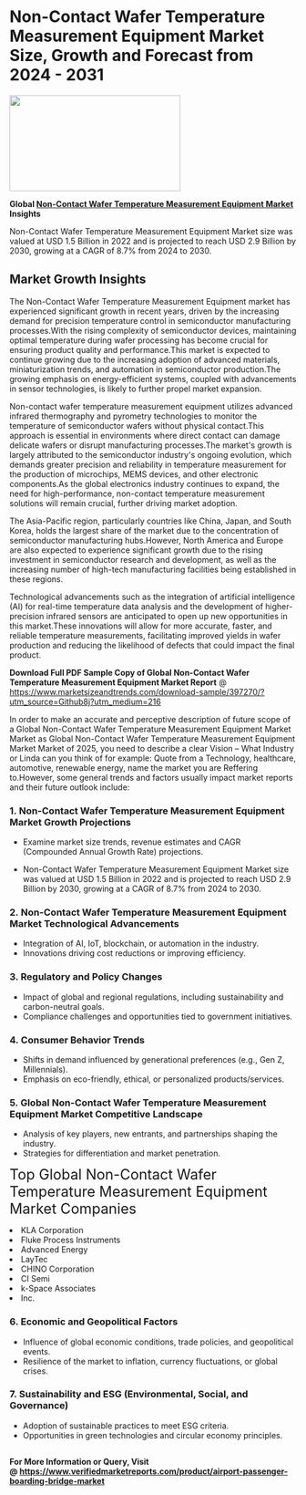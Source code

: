 <H1>Non-Contact Wafer Temperature Measurement Equipment Market Size, Growth and Forecast from 2024 - 2031</H1><img class="aligncenter size-medium wp-image-584254" src="https://thirdeyenews.in/wp-content/uploads/2024/09/Global-Market-Research-300x168.jpeg" alt="" width="300" height="168" /><p><strong>Global&nbsp;<a href="https://www.marketsizeandtrends.com/download-sample/397270/?utm_source=Github8j?utm_medium=216">Non-Contact Wafer Temperature Measurement Equipment Market</a> Insights</strong></p><p>Non-Contact Wafer Temperature Measurement Equipment Market size was valued at USD 1.5 Billion in 2022 and is projected to reach USD 2.9 Billion by 2030, growing at a CAGR of 8.7% from 2024 to 2030.</p><p><h2>Market Growth Insights</h2> <p>The Non-Contact Wafer Temperature Measurement Equipment market has experienced significant growth in recent years, driven by the increasing demand for precision temperature control in semiconductor manufacturing processes.With the rising complexity of semiconductor devices, maintaining optimal temperature during wafer processing has become crucial for ensuring product quality and performance.This market is expected to continue growing due to the increasing adoption of advanced materials, miniaturization trends, and automation in semiconductor production.The growing emphasis on energy-efficient systems, coupled with advancements in sensor technologies, is likely to further propel market expansion.</p> <p>Non-contact wafer temperature measurement equipment utilizes advanced infrared thermography and pyrometry technologies to monitor the temperature of semiconductor wafers without physical contact.This approach is essential in environments where direct contact can damage delicate wafers or disrupt manufacturing processes.The market's growth is largely attributed to the semiconductor industry's ongoing evolution, which demands greater precision and reliability in temperature measurement for the production of microchips, MEMS devices, and other electronic components.As the global electronics industry continues to expand, the need for high-performance, non-contact temperature measurement solutions will remain crucial, further driving market adoption.</p> <p>The Asia-Pacific region, particularly countries like China, Japan, and South Korea, holds the largest share of the market due to the concentration of semiconductor manufacturing hubs.However, North America and Europe are also expected to experience significant growth due to the rising investment in semiconductor research and development, as well as the increasing number of high-tech manufacturing facilities being established in these regions.</p> <p>Technological advancements such as the integration of artificial intelligence (AI) for real-time temperature data analysis and the development of higher-precision infrared sensors are anticipated to open up new opportunities in this market.These innovations will allow for more accurate, faster, and reliable temperature measurements, facilitating improved yields in wafer production and reducing the likelihood of defects that could impact the final product.</p> <p><span class=""><strong>Download Full PDF Sample Copy of Global Non-Contact Wafer Temperature Measurement Equipment Market Report</strong> @ <a href="https://www.marketsizeandtrends.com/download-sample/397270/?utm_source=Github8j?utm_medium=216" target="_blank">https://www.marketsizeandtrends.com/download-sample/397270/?utm_source=Github8j?utm_medium=216</a></span></p><p>In order to make an accurate and perceptive description of future scope of a Global&nbsp;Non-Contact Wafer Temperature Measurement Equipment Market Market as Global&nbsp;Non-Contact Wafer Temperature Measurement Equipment Market Market of 2025, you need to describe a clear Vision &ndash; What Industry or Linda can you think of for example: Quote from a Technology, healthcare, automotive, renewable energy, name the market you are Reffering to.However, some general trends and factors usually impact market reports and their future outlook include:</p><h3>1.&nbsp;<strong>Non-Contact Wafer Temperature Measurement Equipment Market Growth Projections</strong></h3><ul><li>Examine market size trends, revenue estimates and CAGR (Compounded Annual Growth Rate) projections.</li><li><p>Non-Contact Wafer Temperature Measurement Equipment Market size was valued at USD 1.5 Billion in 2022 and is projected to reach USD 2.9 Billion by 2030, growing at a CAGR of 8.7% from 2024 to 2030.</p></li></ul><h3>2.&nbsp;<strong>Non-Contact Wafer Temperature Measurement Equipment Market Technological Advancements</strong></h3><ul><li>Integration of AI, IoT, blockchain, or automation in the industry.</li><li>Innovations driving cost reductions or improving efficiency.</li></ul><h3>3.&nbsp;<strong>Regulatory and Policy Changes</strong></h3><ul><li>Impact of global and regional regulations, including sustainability and carbon-neutral goals.</li><li>Compliance challenges and opportunities tied to government initiatives.</li></ul><h3>4.&nbsp;<strong>Consumer Behavior Trends</strong></h3><ul><li>Shifts in demand influenced by generational preferences (e.g., Gen Z, Millennials).</li><li>Emphasis on eco-friendly, ethical, or personalized products/services.</li></ul><h3>5.&nbsp;<strong>Global Non-Contact Wafer Temperature Measurement Equipment Market Competitive Landscape</strong></h3><ul><li>Analysis of key players, new entrants, and partnerships shaping the industry.</li><li>Strategies for differentiation and market penetration.</li></ul><p data-pm-slice="1 1 []"><span style="color: inherit; font-family: inherit; font-size: 25px;">Top Global Non-Contact Wafer Temperature Measurement Equipment Market Companies</span></p><div class="" data-test-id=""><p><li>KLA Corporation</li><li> Fluke Process Instruments</li><li> Advanced Energy</li><li> LayTec</li><li> CHINO Corporation</li><li> CI Semi</li><li> k-Space Associates</li><li> Inc.</li></p></div><h3>6.&nbsp;<strong>Economic and Geopolitical Factors</strong></h3><ul><li>Influence of global economic conditions, trade policies, and geopolitical events.</li><li>Resilience of the market to inflation, currency fluctuations, or global crises.</li></ul><h3>7.&nbsp;<strong>Sustainability and ESG (Environmental, Social, and Governance)</strong></h3><ul><li>Adoption of sustainable practices to meet ESG criteria.</li><li>Opportunities in green technologies and circular economy principles.</li></ul><h2><strong style="font-size: 14px;">For More Information or Query, Visit @&nbsp;</strong><a style="background-color: #ffffff; font-size: 14px;" href="https://www.marketsizeandtrends.com/report/non-contact-wafer-temperature-measurement-equipment-market/" target="_blank">https://www.verifiedmarketreports.com/product/airport-passenger-boarding-bridge-market</a></h2>